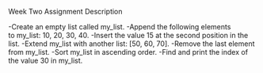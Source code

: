 Week Two Assignment
Description

-Create an empty list called my_list.
-Append the following elements to my_list: 10, 20, 30, 40.
-Insert the value 15 at the second position in the list.
-Extend my_list with another list: [50, 60, 70].
-Remove the last element from my_list.
-Sort my_list in ascending order.
-Find and print the index of the value 30 in my_list.
